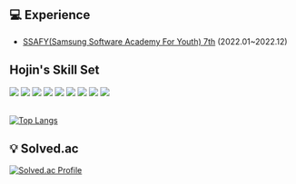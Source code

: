 ## 💻 Experience

- [SSAFY(Samsung Software Academy For Youth) 7th](https://www.ssafy.com/ksp/jsp/swp/swpMain.jsp) (2022.01~2022.12)
  

## Hojin's Skill Set  

<div>
 <img src="https://img.shields.io/badge/HTML5-E34F26?style=flat-square&logo=HTML5&logoColor=white"/>
 <img src="https://img.shields.io/badge/CSS3-1572B6?style=flat-square&logo=CSS3&logoColor=white"/>
 <img src="https://img.shields.io/badge/JavaScript-F7DF1E?style=flat-square&logo=JavaScript&logoColor=white"/>
 <img src="https://img.shields.io/badge/Typescript-3178C6?style=flat-square&logo=Typescript&logoColor=white"/>  
 <img src="https://img.shields.io/badge/React-00BCF6?style=flat-square&logo=React&logoColor=white"/>
 <img src="https://img.shields.io/badge/Redux-764ABC?style=flat-square&logo=Redux&logoColor=white"/>
 <img src="https://img.shields.io/badge/React Query-FF4154?style=flat-square&logo=React Query&logoColor=white"/>
 <img src="https://img.shields.io/badge/Next-000000?style=flat-square&logo=Next.js&logoColor=white"/>
 <img src="https://img.shields.io/badge/styled components-DB7093?style=flat-square&logo=styled-components&logoColor=white"/>
</div>

<br/>  

[![Top Langs](https://github-readme-stats.vercel.app/api/top-langs/?username=HojinAn&layout=compact&theme=dark&show_icons=true)](https://github.com/anuraghazra/github-readme-stats)

## 💡 Solved.ac
[![Solved.ac Profile](http://mazassumnida.wtf/api/v2/generate_badge?boj=asdv94)](https://solved.ac/asdv94)  

